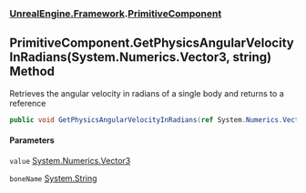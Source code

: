 ### [UnrealEngine.Framework](./UnrealEngine-Framework.md 'UnrealEngine.Framework').[PrimitiveComponent](./PrimitiveComponent.md 'UnrealEngine.Framework.PrimitiveComponent')
## PrimitiveComponent.GetPhysicsAngularVelocityInRadians(System.Numerics.Vector3, string) Method
Retrieves the angular velocity in radians of a single body and returns to a reference  
```csharp
public void GetPhysicsAngularVelocityInRadians(ref System.Numerics.Vector3 value, string boneName=null);
```
#### Parameters
<a name='UnrealEngine-Framework-PrimitiveComponent-GetPhysicsAngularVelocityInRadians(System-Numerics-Vector3_string)-value'></a>
`value` [System.Numerics.Vector3](https://docs.microsoft.com/en-us/dotnet/api/System.Numerics.Vector3 'System.Numerics.Vector3')  
  
<a name='UnrealEngine-Framework-PrimitiveComponent-GetPhysicsAngularVelocityInRadians(System-Numerics-Vector3_string)-boneName'></a>
`boneName` [System.String](https://docs.microsoft.com/en-us/dotnet/api/System.String 'System.String')  
  
